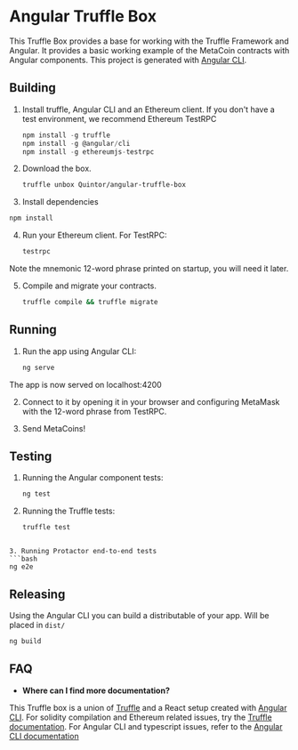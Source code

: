 # Angular Truffle Box

This Truffle Box provides a base for working with the Truffle Framework and Angular. 
It provides a basic working example of the MetaCoin contracts with Angular components.
This project is generated with [Angular CLI](https://cli.angular.io/).

## Building

1. Install truffle, Angular CLI and an Ethereum client. If you don't have a test environment, we recommend Ethereum TestRPC
	```javascript
	npm install -g truffle
	npm install -g @angular/cli
	npm install -g ethereumjs-testrpc
	```

2. Download the box.
	```bash
	truffle unbox Quintor/angular-truffle-box
	```
3. Install dependencies
  ```bash
  npm install
  ```
  
4. Run your Ethereum client. For TestRPC:
	```bash
	testrpc
	```
Note the mnemonic 12-word phrase printed on startup, you will need it later.

5. Compile and migrate your contracts.
	```bash
	truffle compile && truffle migrate
	```

## Running

1. Run the app using Angular CLI:
	```bash
	ng serve
	```
The app is now served on localhost:4200

2. Connect to it by opening it in your browser and configuring MetaMask with the 12-word phrase from TestRPC.

3. Send MetaCoins!

## Testing

1. Running the Angular component tests:
	```bash
	ng test
	```

2. Running the Truffle tests:
	```bash
	truffle test
  ```

3. Running Protactor end-to-end tests
  ```bash
  ng e2e
  ```
## Releasing
Using the Angular CLI you can build a distributable of your app. Will be placed in `dist/`
  ```bash
  ng build
  ```
  
## FAQ

* __Where can I find more documentation?__

This Truffle box is a union of [Truffle](http://truffleframework.com/) and a React setup created with [Angular CLI](https://cli.angular.io/). 
For solidity compilation and Ethereum related issues, try the [Truffle documentation](http://truffleframework.com/docs/). 
For Angular CLI and typescript issues, refer to the [Angular CLI documentation](https://github.com/angular/angular-cli/wiki)
